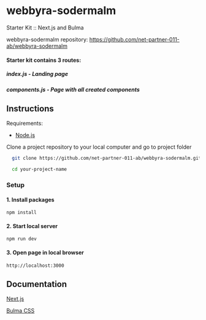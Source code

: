 # webbyra-sodermalm

Starter Kit :: Next.js and Bulma

webbyra-sodermalm repository: https://github.com/net-partner-011-ab/webbyra-sodermalm

#### Starter kit contains 3 routes:

##### index.js - Landing page

##### components.js - Page with all created components

## Instructions

Requirements:

- [Node.js](https://nodejs.org/en)

Clone a project repository to your local computer and go to project folder

```bash
  git clone https://github.com/net-partner-011-ab/webbyra-sodermalm.git your-project-name

  cd your-project-name
```

### Setup

#### 1. Install packages

```shell
npm install
```

#### 2. Start local server

```shell
npm run dev
```

#### 3. Open page in local browser

```shell
http://localhost:3000
```

## Documentation

[Next.js](https://nextjs.org/docs)

[Bulma CSS](https://bulma.io/documentation/)
